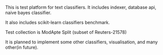 This is test platform for text classifiers.
It includes indexer, database api, naive bayes classifier.

It also includes scikit-learn classifiers benchmark.

Test collection is ModApte Split (subset of Reuters-21578)

It is planned to implement some other classifiers, visualisation, and many other(in future). 


